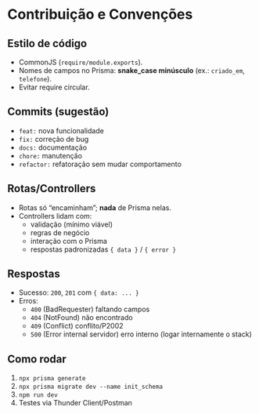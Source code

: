 # Contribuição e Convenções

## Estilo de código
- CommonJS (`require/module.exports`).
- Nomes de campos no Prisma: **snake_case minúsculo** (ex.: `criado_em`, `telefone`).
- Evitar require circular.

## Commits (sugestão)
- `feat:` nova funcionalidade
- `fix:` correção de bug
- `docs:` documentação
- `chore:` manutenção
- `refactor:` refatoração sem mudar comportamento

## Rotas/Controllers
- Rotas só “encaminham”; **nada** de Prisma nelas.
- Controllers lidam com:
  - validação (mínimo viável)
  - regras de negócio
  - interação com o Prisma
  - respostas padronizadas `{ data }` / `{ error }`

## Respostas
- Sucesso: `200`, `201` com `{ data: ... }`
- Erros:
  - `400` (BadRequester) faltando campos
  - `404` (NotFound) não encontrado
  - `409` (Conflict) conflito/P2002
  - `500` (Error internal servidor) erro interno (logar internamente o stack)

## Como rodar
1. `npx prisma generate`
2. `npx prisma migrate dev --name init_schema`
3. `npm run dev`
4. Testes via Thunder Client/Postman
